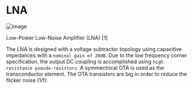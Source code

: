 # LNA

![image](https://user-images.githubusercontent.com/5855935/131168906-d9f4932c-202e-4b55-a1dd-8a790dc35118.png) 

Low-Power Low-Noise Amplifier (LNA) [1]

The LNA is designed with a voltage subtractor topology using capacitive impedances with a `nominal gain of 20dB`. Due to the low frequency corner specification, the output DC coupling is accomplished using `high resistance pseudo-resistors`. A symmectrical OTA is used as the transconductor element. The OTA transistors are big in order to reduce the flicker noise (1/f).
